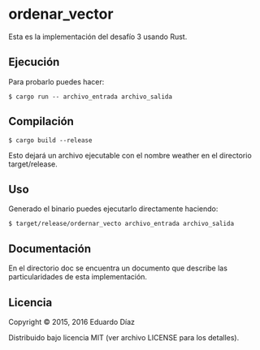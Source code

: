# ordenar_vector

Esta es la implementación del desafío 3 usando Rust.

## Ejecución

Para probarlo puedes hacer:

	$ cargo run -- archivo_entrada archivo_salida

## Compilación

 	$ cargo build --release

Esto dejará un archivo ejecutable con el nombre weather en el directorio target/release.


## Uso

Generado el binario  puedes ejecutarlo directamente haciendo:

    $ target/release/ordernar_vecto archivo_entrada archivo_salida

## Documentación

En el directorio doc se encuentra un documento que describe las particularidades de esta implementación.

## Licencia

Copyright © 2015, 2016 Eduardo Díaz

Distribuido bajo licencia MIT (ver archivo LICENSE para los detalles).
